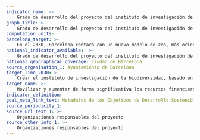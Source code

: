 ```yaml
---
indicator_name: >-
    Grado de desarrollo del proyecto del instituto de investigación de la biodiversidad
graph_title: >-
    Grado de desarrollo del proyecto del instituto de investigación de la biodiversidad
computation_units: 
barcelona_target: >-
    En el 2030, Barcelona contará con un nuevo modelo de zoo, más orientado hacia la preservación y la difusión de la biodiversidad, y con un instituto de investigación de la biodiversidad
national_indicator_available:  >-
    Grado de desarrollo del proyecto del instituto de investigación de la biodiversidad
national_geographical_coverage: Ciudad de Barcelona
source_organisation_1: Ayuntamiento de Barcelona
target_line_2030: >-
    Crear el instituto de investigación de la biodiversidad, basado en la colaboración entre el Zoo de Barcelona y universidades y centros de investigación. Proyecto realizado
target_name: >-
    Movilizar y aumentar de forma significativa los recursos financieros procedentes de todas las fuentes con el fin de conservar y utilizar la biodiversidad y los ecosistemas de forma sostenible
indicator_definition:
goal_meta_link_text: Metadatos de los Objetivos de Desarrollo Sostenible de las Naciones Unidas (pdf 894kB)
source_periodicity_1: 
source_url_text_1: >-
    Organizaciones responsables del proyecto
source_other_info_1: >-
    Organizaciones responsables del proyecto
---
```

